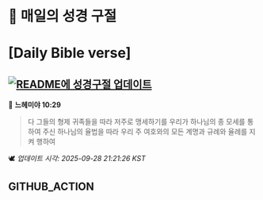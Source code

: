 # 🙏 매일의 성경 구절
# [Daily Bible verse]
## [![README에 성경구절 업데이트](https://github.com/DONGSUKA/first_test/actions/workflows/update-readme-bible.yml/badge.svg)](https://github.com/DONGSUKA/first_test/actions/workflows/update-readme-bible.yml)
<!-- START_BIBLE_VERSE -->
📖 **느헤미야 10:29**
> 다 그들의 형제 귀족들을 따라 저주로 맹세하기를 우리가 하나님의 종 모세를 통하여 주신 하나님의 율법을 따라 우리 주 여호와의 모든 계명과 규례와 율례를 지켜 행하여

🕊️ _업데이트 시각: 2025-09-28 21:21:26 KST_
  <!-- END_BIBLE_VERSE -->
## GITHUB_ACTION
